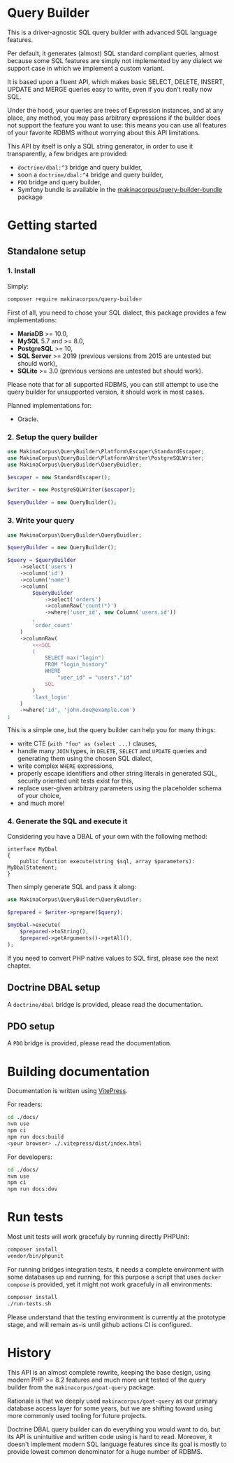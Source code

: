 # Query Builder

This is a driver-agnostic SQL query builder with advanced SQL language features.

Per default, it generates (almost) SQL standard compliant queries, almost
because some SQL features are simply not implemented by any dialect we support
case in which we implement a custom variant.

It is based upon a fluent API, which makes basic SELECT, DELETE, INSERT,
UPDATE and MERGE queries easy to write, even if you don't really now SQL.

Under the hood, your queries are trees of Expression instances, and at any
place, any method, you may pass arbitrary expressions if the builder does
not support the feature you want to use: this means you can use all
features of your favorite RDBMS without worrying about this API limitations.

This API by itself is only a SQL string generator, in order to use it
transparently, a few bridges are provided:

 - `doctrine/dbal:^3` bridge and query builder,
 - soon a `doctrine/dbal:^4` bridge and query builder,
 - `PDO` bridge and query builder,
 - Symfony bundle is available in the [makinacorpus/query-builder-bundle](https://github.com/makinacorpus/query-builder-bundle) package

# Getting started

## Standalone setup

### 1. Install

Simply:

```sh
composer require makinacorpus/query-builder
```

First of all, you need to chose your SQL dialect, this package provides
a few implementations:

 - **MariaDB** >= 10.0,
 - **MySQL** 5.7 and >= 8.0,
 - **PostgreSQL** >= 10,
 - **SQL Server** >= 2019 (previous versions from 2015 are untested but should work),
 - **SQLite** >= 3.0 (previous versions are untested but should work).

Please note that for all supported RDBMS, you can still attempt to use the
query builder for unsupported version, it should work in most cases.

Planned implementations for:

 - Oracle.

### 2. Setup the query builder

```php
use MakinaCorpus\QueryBuilder\Platform\Escaper\StandardEscaper;
use MakinaCorpus\QueryBuilder\Platform\Writer\PostgreSQLWriter;
use MakinaCorpus\QueryBuilder\QueryBuidler;

$escaper = new StandardEscaper();

$writer = new PostgreSQLWriter($escaper);

$queryBuilder = new QueryBuilder();
```

### 3. Write your query

```php
use MakinaCorpus\QueryBuilder\QueryBuidler;

$queryBuilder = new QueryBuilder();

$query = $queryBuilder
    ->select('users')
    ->column('id')
    ->column('name')
    ->column(
        $queryBuilder
            ->select('orders')
            ->columnRaw('count(*)')
            ->where('user_id', new Column('users.id'))
        ,
        'order_count'
    )
    ->columnRaw(
        <<<SQL
        (
            SELECT max("login")
            FROM "login_history"
            WHERE
                "user_id" = "users"."id"
            SQL
        )
        'last_login'
    )
    ->where('id', 'john.doe@example.com')
;
```

This is a simple one, but the query builder can help you for many things:

 - write CTE (`with "foo" as (select ...)` clauses,
 - handle many `JOIN` types, in `DELETE`, `SELECT` and `UPDATE` queries and
   generating them using the chosen SQL dialect,
 - write complex `WHERE` expressions,
 - properly escape identifiers and other string literals in generated SQL,
   security oriented unit tests exist for this,
 - replace user-given arbitrary parameters using the placeholder schema of
   your choice,
 - and much more!

### 4. Generate the SQL and execute it

Considering you have a DBAL of your own with the following method:

```
interface MyDbal
{
    public function execute(string $sql, array $parameters): MyDbalStatement;
}
```

Then simply generate SQL and pass it along:

```php
use MakinaCorpus\QueryBuilder\QueryBuidler;

$prepared = $writer->prepare($query);

$myDbal->execute(
    $prepared->toString(),
    $prepared->getArguments()->getAll(),
);
```

If you need to convert PHP native values to SQL first, please see the
next chapter.

## Doctrine DBAL setup

A `doctrine/dbal` bridge is provided, please read the documentation.

## PDO setup

A `PDO` bridge is provided, please read the documentation.

# Building documentation

Documentation is written using [VitePress](https://vitepress.dev).

For readers:

```sh
cd ./docs/
nvm use
npm ci
npm run docs:build
<your browser> ./.vitepress/dist/index.html
```

For developers:

```sh
cd ./docs/
nvm use
npm ci
npm run docs:dev
```

# Run tests

Most unit tests will work gracefuly by running directly PHPUnit:

```sh
composer install
vendor/bin/phpunit
```

For running bridges integration tests, it needs a complete environment with
some databases up and running, for this purpose a script that uses
`docker compose` is provided, yet it might not work gracefuly in all
environments:

```sh
composer install
./run-tests.sh
```

Please understand that the testing environment is currently at the prototype
stage, and will remain as-is until github actions CI is configured.

# History

This API is an almost complete rewrite, keeping the base design, using modern
PHP >= 8.2 features and much more unit tested of the query builder from the
`makinacorpus/goat-query` package.

Rationale is that we deeply used `makinacorpus/goat-query` as our primary
database access layer for some years, but we are shifting toward using more
commonly used tooling for future projects.

Doctrine DBAL query builder can do everything you would want to do, but its
API is unintuitive and written code using is hard to read. Moreover, it
doesn't implement modern SQL language features since its goal is mostly to
provide lowest common denominator for a huge number of RDBMS.
